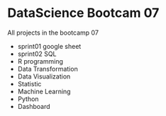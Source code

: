 # DataScience Bootcam 07

All projects in the bootcamp 07
- sprint01 google sheet
- sprint02 SQL
- R programming
- Data Transformation
- Data Visualization
- Statistic
- Machine Learning
- Python
- Dashboard
